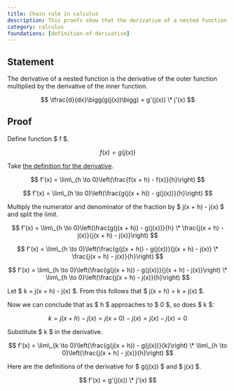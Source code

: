```yaml
---
title: Chain rule in calculus
description: This proofs show that the derivative of a nested function is the derivative of the outer function multiplied by the derivative of the inner function.
category: calculus
foundations: [definition-of-derivative]
---
```


## Statement

The derivative of a nested function is the derivative of the outer function multiplied by the derivative of the inner function.

$$ \tfrac{d}{dx}\bigg(g(j(x))\bigg) = g'(j(x)) \* j'(x) $$

## Proof

Define function $ f $.

$$ f(x) = g(j(x)) $$

Take [the definition for the derivative](/proofs/definition-of-derivative).

$$ f'(x) = \lim\_{h \to 0}\left(\frac{f(x + h) - f(x)}{h}\right) $$

$$ f'(x) = \lim\_{h \to 0}\left(\frac{g(j(x + h)) - g(j(x))}{h}\right) $$

Multiply the numerator and denominator of the fraction by $ j(x + h) - j(x) $ and split the limit.

$$ f'(x) = \lim\_{h \to 0}\left(\frac{g(j(x + h)) - g(j(x))}{h} \* \frac{j(x + h) - j(x)}{j(x + h) - j(x)}\right) $$

$$ f'(x) = \lim\_{h \to 0}\left(\frac{g(j(x + h)) - g(j(x))}{j(x + h) - j(x)} \* \frac{j(x + h) - j(x)}{h}\right) $$

$$ f'(x) = \lim\_{h \to 0}\left(\frac{g(j(x + h)) - g(j(x))}{j(x + h) - j(x)}\right) \* \lim\_{h \to 0}\left(\frac{j(x + h) - j(x)}{h}\right) $$

Let $ k = j(x + h) - j(x) $. From this follows that $ j(x + h) = k + j(x) $.

Now we can conclude that as $ h $ approaches to $ 0 $, so does $ k $:

$$ k = j(x + h) - j(x) = j(x + 0) - j(x) = j(x) - j(x) = 0 $$

Substitute $ k $ in the derivative.

$$ f'(x) = \lim\_{k \to 0}\left(\frac{g(j(x + h)) - g(j(x))}{k}\right) \* \lim\_{h \to 0}\left(\frac{j(x + h) - j(x)}{h}\right) $$

Here are the definitions of the derivative for $ g(j(x)) $ and $ j(x) $.

$$ f'(x) = g'(j(x)) \* j'(x) $$
